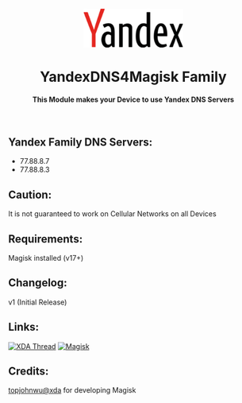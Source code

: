 <p align="center"><img src="https://github.com/K3V1991/Yandex-DNS4Magisk-Family/blob/main/Yandex.png" width="200"></a>
<h1 align="center"><b>YandexDNS4Magisk Family</b></h1>
<h4 align="center">This Module makes your Device to use Yandex DNS Servers</h4>
<br />

## Yandex Family DNS Servers:
* 77.88.8.7
* 77.88.8.3

## Caution:
It is not guaranteed to work on Cellular Networks on all Devices
<br />

## Requirements:
Magisk installed (v17+)
<br />

## Changelog:
v1 (Initial Release)
<br />

## Links:
[![XDA Thread](https://img.shields.io/badge/XDA-Thread-orange.svg)](https://forum.xda-developers.com/apps/magisk/module-yandex-dns4magisk-basic-safe-t3914991)
[![Magisk](https://img.shields.io/badge/Magisk-v17%2B-brightgreen.svg)](https://forum.xda-developers.com/apps/magisk/official-magisk-v7-universal-systemless-t3473445)
<br />

## Credits:
<a href="https://forum.xda-developers.com/member.php?u=4470081">topjohnwu@xda</a> for developing Magisk
